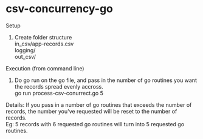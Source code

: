# csv-concurrency-go
Setup
1. Create folder structure  
in_csv/app-records.csv  
logging/  
out_csv/  

Execution (from command line)
1. Do go run on the go file, and pass in the number of go routines you want the records spread evenly accross.  
go run process-csv-conurrect.go 5

Details:
If you pass in a number of go routines that exceeds the number of records, the number you've requested will be reset to the number of records.  
Eg: 5 records with 6 requested go routines will turn into 5 requested go routines.


